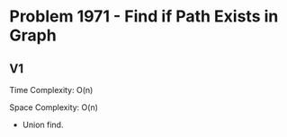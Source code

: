 # Problem 1971 - Find if Path Exists in Graph

## V1

Time Complexity: O(n)

Space Complexity: O(n)

- Union find.
